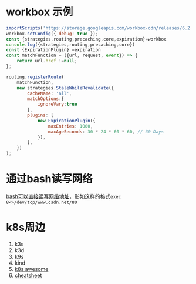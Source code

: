 # workbox 示例

```javascript
importScripts('https://storage.googleapis.com/workbox-cdn/releases/6.2.0/workbox-sw.js');
workbox.setConfig({ debug: true });
const {strategies,routing,precaching,core,expiration}=workbox
console.log({strategies,routing,precaching,core})
const {ExpirationPlugin} =expiration
const matchFunction = ({url, request, event}) => {
    return url.href !=null;
};

routing.registerRoute(
    matchFunction,
    new strategies.StaleWhileRevalidate({
        cacheName: 'all',
        matchOptions:{
            ignoreVary:true
        },
        plugins: [
            new ExpirationPlugin({
                maxEntries: 1000,
                maxAgeSeconds: 30 * 24 * 60 * 60, // 30 Days
            }),
        ],
    })
);

```

# 通过bash读写网络

[bash可以直接读写网络地址](https://blog.csdn.net/realDonaldTrump/article/details/84423450)，形如这样的格式`exec 8<>/dev/tcp/www.csdn.net/80`

# k8s周边

1. k3s
2. k3d
3. k9s
4. kind
5. [k8s awesome](https://golangrepo.com/repo/tomhuang12-awesome-k8s-resources)
6. [cheatsheet](https://redhatspain.com/)
